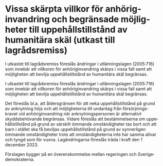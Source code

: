 # Vissa skärpta villkor för anhörig­invandring och begränsade möjlig­heter till uppehålls­tillstånd av humanitära skäl (utkast till lagrådsremiss)

I utkastet till lagråds­remiss föreslås ändringar i utlän­nings­lagen (2005:716) som inne­bär att villkoren för anhörig­invandring skärps i vissa fall samt att möjlig­heten att bevilja uppe­hålls­tillstånd av humani­tära skäl begränsas.

I utkastet till lagråds­remiss föreslås ändringar i utlän­nings­lagen (2005:716) som inne­bär att villkoren för anhörig­invandring skärps i vissa fall samt att möjlig­heten att bevilja uppe­hålls­tillstånd av humani­tära skäl begränsas.

Det föreslås bl.a. att ålders­gränsen för att neka uppe­hålls­tillstånd på grund av anknyt­ning höjs och att möjlig­heterna till undan­tag från försörj­nings­kravet vid anhörig­invand­ring när anknyt­nings­personen är alterna­tivt skydds­behövande begränsas. Vidare föreslås att bestäm­melserna om uppe­hålls­tillstånd på grund av särskilt ömmande omständig­heter tas bort och att barn i stället ska få beviljas uppe­hålls­till­stånd på grund av synner­ligen ömmande omständig­heter trots att omständig­heterna inte har samma allvar och tyngd som för vuxna. Lag­ändringarna föreslås träda i kraft den 1 december 2023.

Förslagen bygger på en överens­kommelse mellan regeringen och Sverige­demokraterna.
